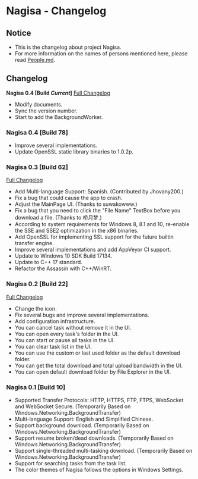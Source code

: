 ﻿# Nagisa - Changelog

## Notice
- This is the changelog about project Nagisa.
- For more information on the names of persons mentioned here, please read 
  [People.md](People.md).

## Changelog

**Nagisa 0.4 [Build *Current*]**
[Full Changelog](https://github.com/Project-Nagisa/Nagisa/compare/0.3...master)
- Modify documents.
- Sync the version number.
- Start to add the BackgroundWorker.

### Nagisa 0.4 [Build 78]
- Improve several implementations.
- Update OpenSSL static library binaries to 1.0.2p.

### Nagisa 0.3 [Build 62]
[Full Changelog](https://github.com/Project-Nagisa/Nagisa/compare/0.2...0.3)
- Add Multi-language Support: Spanish. (Contributed by Jhovany200.)
- Fix a bug that could cause the app to crash.
- Adjust the MainPage UI. (Thanks to suwakowww.)
- Fix a bug that you need to click the "File Name" TextBox before you download 
  a file. (Thanks to 桥月梦.)
- According to system requirements for Windows 8, 8.1 and 10, re-enable the SSE
  and SSE2 optimization in the x86 binaries.
- Add OpenSSL for implementing SSL support for the future builtin transfer 
  engine.
- Improve several implementations and add AppVeyor CI support.
- Update to Windows 10 SDK Build 17134.
- Update to C++ 17 standard.
- Refactor the Assassin with C++/WinRT.

### Nagisa 0.2 [Build 22]
[Full Changelog](https://github.com/Project-Nagisa/Nagisa/compare/0.1...0.2)
- Change the icon.
- Fix several bugs and improve several implementations.
- Add configuration infrastructure.
- You can cancel task without remove it in the UI.
- You can open every task's folder in the UI.
- You can start or pause all tasks in the UI.
- You can clear task list in the UI.
- You can use the custom or last used folder as the default download folder.
- You can get the total download and total upload bandwidth in the UI.
- You can open default download folder by File Explorer in the UI.

### Nagisa 0.1 [Build 10]
- Supported Transfer Protocols: HTTP, HTTPS, FTP, FTPS, WebSocket and WebSocket
  Secure. (Temporarily Based on Windows.Networking.BackgroundTransfer)
- Multi-language Support: English and Simplified Chinese.
- Support background download. 
  (Temporarily Based on Windows.Networking.BackgroundTransfer)
- Support resume broken/dead downloads.
  (Temporarily Based on Windows.Networking.BackgroundTransfer)
- Support single-threaded multi-tasking download.
  (Temporarily Based on Windows.Networking.BackgroundTransfer)
- Support for searching tasks from the task list.
- The color themes of Nagisa follows the options in Windows Settings.
